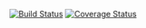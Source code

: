 [![Build Status](https://travis-ci.org/YuriSmal/graphQl-server-for-RESTful-books-api.svg?branch=main)](https://travis-ci.org/YuriSmal/graphQl-server-for-RESTful-books-api)
[![Coverage Status](https://coveralls.io/repos/github/YuriSmal/graphQl-server-for-RESTful-books-api/badge.svg?branch=main)](https://coveralls.io/github/YuriSmal/graphQl-server-for-RESTful-books-api?branch=main)